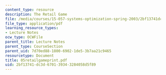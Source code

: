 ```yaml
---
content_type: resource
description: The Retail Game
file: /media/courses/15-057-systems-optimization-spring-2003/2bf13741dc3d670139343284058d5f89_05retailgameprint.pdf
file_type: application/pdf
learning_resource_types:
- Lecture Notes
ocw_type: OCWFile
parent_title: Lecture Notes
parent_type: CourseSection
parent_uid: 7d70ed88-1800-6902-1de5-3b7aa21c9465
resourcetype: Document
title: 05retailgameprint.pdf
uid: 2bf13741-dc3d-6701-3934-3284058d5f89
---
```

